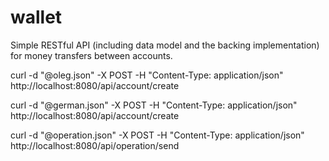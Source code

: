 # wallet

Simple RESTful API (including data model and the backing implementation) for money transfers between accounts.



curl -d "@oleg.json" -X POST -H "Content-Type: application/json" http://localhost:8080/api/account/create

curl -d "@german.json" -X POST -H "Content-Type: application/json" http://localhost:8080/api/account/create

curl -d "@operation.json" -X POST -H "Content-Type: application/json" http://localhost:8080/api/operation/send
